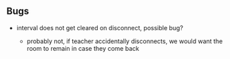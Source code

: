 ## Bugs

- interval does not get cleared on disconnect, possible bug?

  - probably not, if teacher accidentally disconnects, we would want the room to remain in case they come back
